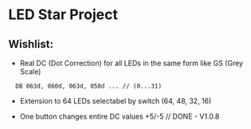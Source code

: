 # LED Star Project #

## Wishlist: ##

- Real DC (Dot Correction) for all LEDs in the same form like GS (Grey Scale)
```
  DB 063d, 060d, 063d, 058d ... // (0...31)
```
- Extension to 64 LEDs selectabel by switch (64, 48, 32, 16)

- One button changes entire DC values +5/-5 // DONE - V1.0.8